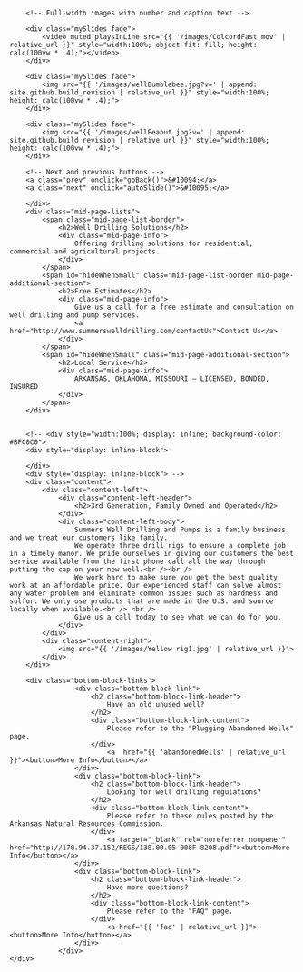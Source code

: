 <script src="{{ '/js/carousel.js?v=' | append: site.github.build_revision | relative_url }}"></script>
<div id="root">
	<div id="drilling">
		<!-- Slideshow container -->
		<div class="slideshow-container">

		<!-- Full-width images with number and caption text -->

		<div class="mySlides fade">
			<video muted playsInLine src="{{ '/images/ColcordFast.mov' | relative_url }}" style="width:100%; object-fit: fill; height: calc(100vw * .4);"></video>
		</div>

		<div class="mySlides fade">
			<img src="{{ '/images/wellBumblebee.jpg?v=' | append: site.github.build_revision | relative_url }}" style="width:100%; height: calc(100vw * .4);">
		</div>

		<div class="mySlides fade">
			<img src="{{ '/images/wellPeanut.jpg?v=' | append: site.github.build_revision | relative_url }}" style="width:100%; height: calc(100vw * .4);">
		</div>

		<!-- Next and previous buttons -->
		<a class="prev" onclick="goBack()">&#10094;</a>
		<a class="next" onclick="autoSlide()">&#10095;</a>

		</div>
		<div class="mid-page-lists">
			<span class="mid-page-list-border">
				<h2>Well Drilling Solutions</h2>
				<div class="mid-page-info">
					Offering drilling solutions for residential, commercial and agricultural projects.
				</div>
			</span>
			<span id="hideWhenSmall" class="mid-page-list-border mid-page-additional-section">
				<h2>Free Estimates</h2>
				<div class="mid-page-info">
					Give us a call for a free estimate and consultation on well drilling and pump services.
					<a href="http://www.summerswelldrilling.com/contactUs">Contact Us</a>
				</div>
			</span>
			<span id="hideWhenSmall" class="mid-page-additional-section">
				<h2>Local Service</h2>
				<div class="mid-page-info">
					ARKANSAS, OKLAHOMA, MISSOURI – LICENSED, BONDED, INSURED
				</div>
			</span>
		</div>


		<!-- <div style="width:100%; display: inline; background-color: #BFC0C0">
		<div style="display: inline-block">

		</div>
		<div style="display: inline-block"> -->
		<div class="content">
			<div class="content-left">
				<div class="content-left-header">
					<h2>3rd Generation, Family Owned and Operated</h2>
				</div>
				<div class="content-left-body">
					Summers Well Drilling and Pumps is a family business and we treat our customers like family.
					We operate three drill rigs to ensure a complete job in a timely manor. We pride ourselves in giving our customers the best service available from the first phone call all the way through putting the cap on your new well.<br /><br />
					We work hard to make sure you get the best quality work at an affordable price. Our experienced staff can solve almost any water problem and eliminate common issues such as hardness and sulfur. We only use products that are made in the U.S. and source locally when available.<br /> <br />
					Give us a call today to see what we can do for you.
				</div>
			</div>
			<div class="content-right">
				<img src="{{ '/images/Yellow rig1.jpg' | relative_url }}">
			</div>
		</div>

		<div class="bottom-block-links">
					<div class="bottom-block-link">
						<h2 class="bottom-block-link-header">
							Have an old unused well?
						</h2>
						<div class="bottom-block-link-content">
							Please refer to the "Plugging Abandoned Wells" page.
						</div>
							<a  href="{{ 'abandonedWells' | relative_url }}"><button>More Info</button></a>
					</div>
					<div class="bottom-block-link">
						<h2 class="bottom-block-link-header">
							Looking for well drilling regulations?
						</h2>
						<div class="bottom-block-link-content">
							Please refer to these rules posted by the Arkansas Natural Resources Commission.
						</div>
							<a target="_blank" rel="noreferrer noopener" href="http://170.94.37.152/REGS/138.00.05-008F-8208.pdf"><button>More Info</button></a>
					</div>
					<div class="bottom-block-link">
						<h2 class="bottom-block-link-header">
							Have more questions?
						</h2>
						<div class="bottom-block-link-content">
							Please refer to the "FAQ" page.
						</div>
							<a href="{{ 'faq' | relative_url }}"><button>More Info</button></a>
					</div>
				</div>
	</div>
</div>